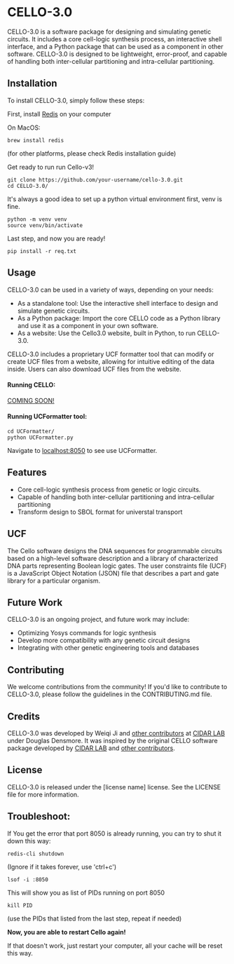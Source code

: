 # CELLO-3.0

CELLO-3.0 is a software package for designing and simulating genetic circuits. It includes a core cell-logic synthesis process, an interactive shell interface, and a Python package that can be used as a component in other software. CELLO-3.0 is designed to be lightweight, error-proof, and capable of handling both inter-cellular partitioning and intra-cellular partitioning.

## Installation

To install CELLO-3.0, simply follow these steps:

First, install [Redis](https://redis.io/docs/getting-started/installation/) on your computer

On MacOS:
```
brew install redis
```
(for other platforms, please check Redis installation guide)


Get ready to run run Cello-v3!
```
git clone https://github.com/your-username/cello-3.0.git
cd CELLO-3.0/
```

It's always a good idea to set up a python virtual environment first, venv is fine.
```
python -m venv venv
source venv/bin/activate
```

Last step, and now you are ready!
```
pip install -r req.txt
```


## Usage

CELLO-3.0 can be used in a variety of ways, depending on your needs:

- As a standalone tool: Use the interactive shell interface to design and simulate genetic circuits.
- As a Python package: Import the core CELLO code as a Python library and use it as a component in your own software.
- As a website: Use the Cello3.0 website, built in Python, to run CELLO-3.0.

CELLO-3.0 includes a proprietary UCF formatter tool that can modify or create UCF files from a website, allowing for intuitive editing of the data inside. Users can also download UCF files from the website.

#### Running CELLO:

[COMING SOON!]()

#### Running UCFormatter tool:

```
cd UCFormatter/
python UCFormatter.py
```
Navigate to [localhost:8050]() to see use UCFormatter.

## Features

* Core cell-logic synthesis process from genetic or logic circuits.
* Capable of handling both inter-cellular partitioning and intra-cellular partitioning
* Transform design to SBOL format for universtal transport

## UCF

The Cello software designs the DNA sequences for programmable circuits based on a high-level software description and a library of characterized DNA parts representing Boolean logic gates. The user constraints file (UCF) is a JavaScript Object Notation (JSON) file that describes a part and gate library for a particular organism.

## Future Work

CELLO-3.0 is an ongoing project, and future work may include:

* Optimizing Yosys commands for logic synthesis
* Develop more compatibility with any genetic circuit designs
* Integrating with other genetic engineering tools and databases

## Contributing

We welcome contributions from the community! If you'd like to contribute to CELLO-3.0, please follow the guidelines in the CONTRIBUTING.md file.

## Credits

CELLO-3.0 was developed by Weiqi Ji and [other contributors]() at [CIDAR LAB](https://www.cidarlab.org) under Douglas Densmore. It was inspired by the original CELLO software package developed by [CIDAR LAB](https://www.cidarlab.org) and [other contributors]().

## License

CELLO-3.0 is released under the [license name] license. See the LICENSE file for more information.

## Troubleshoot:

If You get the error that port 8050 is already running, you can try to shut it down this way:

```
redis-cli shutdown
```
(Ignore if it takes forever, use 'ctrl+c')

```
lsof -i :8050
```

This will show you as list of PIDs running on port 8050

```
kill PID
```
(use the PIDs that listed from the last step, repeat if needed)

**Now, you are able to restart Cello again!**

If that doesn't work, just restart your computer, all your cache will be reset this way.

